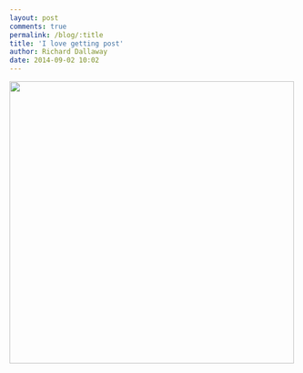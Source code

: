 ```yaml
---
layout: post
comments: true
permalink: /blog/:title
title: 'I love getting post'
author: Richard Dallaway
date: 2014-09-02 10:02
---
```


<div><a href="//static.skitters.dallaway.com/tp_2014_09_02_10_00_22_pdf_(page_1_of_2)_2014-09-02_10-01-58.png"><img src="//static.skitters.dallaway.com/tp_thumb_2014_09_02_10_00_22_pdf_(page_1_of_2)_2014-09-02_10-01-58.png" width="500" height="495"/></a></div>


  
      

